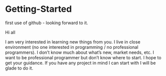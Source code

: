 # Getting-Started
first use of github - looking forward to it.

Hi all 

I am very interested in learning new things from you. I live in close environment (no one interested in programming / no professional programmers). I don’t know much about what’s new, market needs, etc.
I want to be professional programmer but don’t know where to start. I hope to get your guidance. 
If you have any project in mind I can start with I will be glade to do it.


